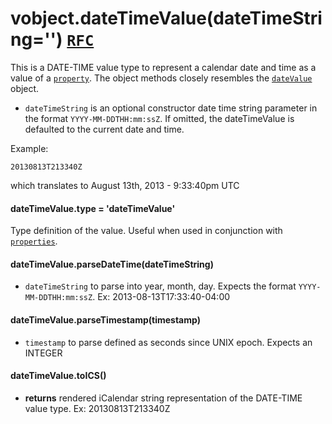 # vobject.dateTimeValue(dateTimeString='') [`RFC`](http://tools.ietf.org/html/rfc5545#section-3.3.5)

This is a DATE-TIME value type to represent a calendar date and time as a value of a [`property`](./property.md). The object methods closely resembles the [`dateValue`](./dateValue.md) object.

- `dateTimeString` is an optional constructor date time string parameter in the format `YYYY-MM-DDTHH:mm:ssZ`. If omitted, the dateTimeValue is defaulted to the current date and time.

Example:

```
20130813T213340Z
```

which translates to August 13th, 2013 - 9:33:40pm UTC

#### dateTimeValue.type = 'dateTimeValue'
Type definition of the value. Useful when used in conjunction with [`properties`](./property.md).

#### dateTimeValue.parseDateTime(dateTimeString)

- `dateTimeString` to parse into year, month, day. Expects the format `YYYY-MM-DDTHH:mm:ssZ`. Ex: 2013-08-13T17:33:40-04:00

#### dateTimeValue.parseTimestamp(timestamp)

- `timestamp` to parse defined as seconds since UNIX epoch. Expects an INTEGER

#### dateTimeValue.toICS()

- **returns** rendered iCalendar string representation of the DATE-TIME value type. Ex: 20130813T213340Z
